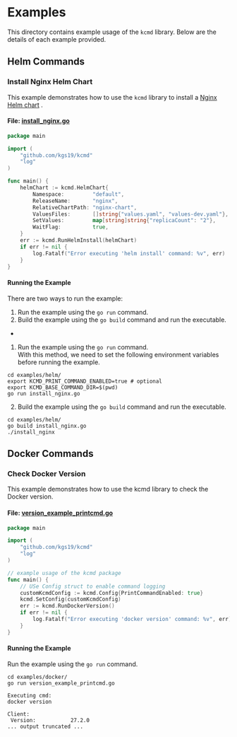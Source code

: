 # Examples

This directory contains example usage of the `kcmd` library. Below are the details of each example provided.

## Helm Commands

### Install Nginx Helm Chart

This example demonstrates how to use the `kcmd` library to install a [Nginx Helm chart](./helm/nginx-chart) .

#### File: [install_nginx.go](./helm/install_nginx.go)

```go
package main

import (
	"github.com/kgs19/kcmd"
	"log"
)

func main() {
	helmChart := kcmd.HelmChart{
		Namespace:         "default",
		ReleaseName:       "nginx",
		RelativeChartPath: "nginx-chart",
		ValuesFiles:       []string{"values.yaml", "values-dev.yaml"},
		SetValues:         map[string]string{"replicaCount": "2"},
		WaitFlag:          true,
	}
	err := kcmd.RunHelmInstall(helmChart)
	if err != nil {
		log.Fatalf("Error executing 'helm install' command: %v", err)
	}
}

```

#### Running the Example
There are two ways to run the example:
  1. Run the example using the `go run` command.
  2. Build the example using the `go build` command and run the executable.
- 

1. Run the example using the `go run` command.  
   With this method, we need to set the following environment variables before running the example. 
```shell 
cd examples/helm/
export KCMD_PRINT_COMMAND_ENABLED=true # optional
export KCMD_BASE_COMMAND_DIR=$(pwd)
go run install_nginx.go
```

2. Build the example using the `go build` command and run the executable.
```shell
cd examples/helm/
go build install_nginx.go
./install_nginx
```

## Docker Commands

### Check Docker Version

This example demonstrates how to use the kcmd library to check the Docker version.
#### File: [version_example_printcmd.go](./docker/version_example_printcmd.go)
```go
package main

import (
	"github.com/kgs19/kcmd"
	"log"
)

// example usage of the kcmd package
func main() {
	// USe Config struct to enable command logging
	customKcmdConfig := kcmd.Config{PrintCommandEnabled: true}
	kcmd.SetConfig(customKcmdConfig)
	err := kcmd.RunDockerVersion()
	if err != nil {
		log.Fatalf("Error executing 'docker version' command: %v", err)
	}
}

```

#### Running the Example
Run the example using the `go run` command.
```shell
cd examples/docker/
go run version_example_printcmd.go

Executing cmd:
docker version

Client:
 Version:           27.2.0
... output truncated ... 
```
